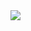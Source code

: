 <img src="![hr](https://user-images.githubusercontent.com/124779810/217519125-ba8c5298-f0a1-41eb-9990-3fb20c8fddce.gif)">
